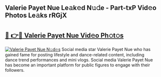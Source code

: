 ## Valerie Payet Nue Le𝚊k𝚎d N𝚞𝚍e - Part-txP Vid𝚎o Photos Le𝚊ks rRGjX

# <h2><a href="http://fb8bd5.evod.top/?m=Valerie+Payet+Nue">🔗 👉🔴 Valerie Payet Nue Vid𝚎o Ph𝚘t𝚘s</a></h2>

[![Valerie Payet Nue N𝚞d𝚎s](https://i.imgur.com/8V9OHl7.gif)](http://fb8bd5.evod.top/?m=Valerie+Payet+Nue)
Social media star Valerie Payet Nue who has gained fame for posting lifestyle and dance-related content, including dance trend performances and mini vlogs. Social media Valerie Payet Nue has become an important platform for public figures to engage with their followers. 
